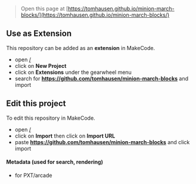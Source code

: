  


> Open this page at [https://tomhausen.github.io/minion-march-blocks/](https://tomhausen.github.io/minion-march-blocks/)

## Use as Extension

This repository can be added as an **extension** in MakeCode.

* open [/](/)
* click on **New Project**
* click on **Extensions** under the gearwheel menu
* search for **https://github.com/tomhausen/minion-march-blocks** and import

## Edit this project

To edit this repository in MakeCode.

* open [/](/)
* click on **Import** then click on **Import URL**
* paste **https://github.com/tomhausen/minion-march-blocks** and click import

#### Metadata (used for search, rendering)

* for PXT/arcade
<script src="https://makecode.com/gh-pages-embed.js"></script><script>makeCodeRender("{{ site.makecode.home_url }}", "{{ site.github.owner_name }}/{{ site.github.repository_name }}");</script>
